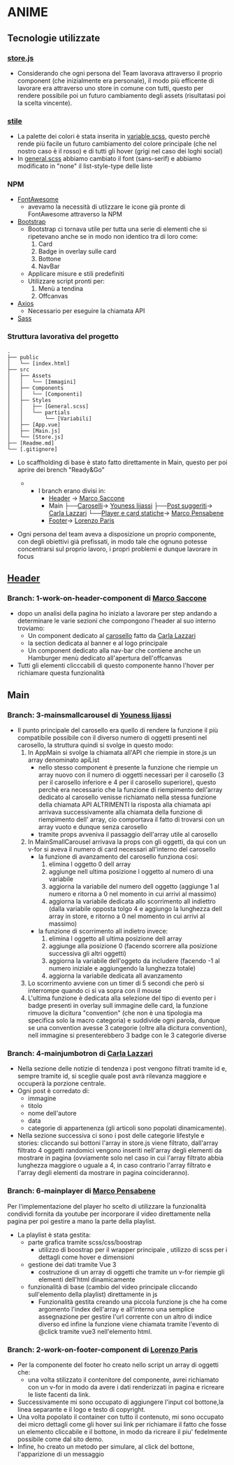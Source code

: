 # ANIME

## Tecnologie utilizzate

### [store.js](./src/store.js)

- Considerando che ogni persona del Team lavorava attraverso il proprio component (che inizialmente era personale), il modo più efficente di lavorare era attraverso uno store in comune con tutti, questo per rendere possibile poi un futuro cambiamento degli assets (risultatasi poi la scelta vincente).

### [stile](./src/styles)

- La palette dei colori è stata inserita in [variable.scss](./src/styles/partials/_variable.scss), questo perchè rende più facile un futuro cambiamento del colore principale (che nel nostro caso è il rosso) e di tutti gli hover (grigi nel caso dei loghi social)
- In [general.scss](./src/styles/general.scss) abbiamo cambiato il font (sans-serif) e abbiamo modificato in "none" il list-style-type delle liste

### NPM

- [FontAwesome](https://fontawesome.com/)
    - avevamo la necessità di utlizzare le icone già pronte di FontAwesome attraverso la NPM
- [Bootstrap](https://getbootstrap.com/)
    - Bootstrap ci tornava utile per tutta una serie di elementi che si ripetevano anche se in modo non identico tra di loro come:
        1. Card
        2. Badge in overlay sulle card
        3. Bottone 
        4. NavBar
    - Applicare misure e stili predefiniti
    - Utilizzare script pronti per:
        1. Menù a tendina
        2. Offcanvas
- [Axios](https://www.npmjs.com/package/axios)
    - Necessario per eseguire la chiamata API
- [Sass](https://www.npmjs.com/package/sass)

### Struttura lavorativa del progetto

    .  
    ├── public  
    │   └── [index.html]  
    ├── src  
    │   ├── Assets  
    │   │   └── [Immagini]  
    │   ├── Components  
    │   │   └── [Componenti]  
    │   ├── Styles  
    │   │   ├── [General.scss]  
    │   │   └── partials  
    │   │       └── [Variabili]  
    │   ├── [App.vue]  
    │   ├── [Main.js]  
    │   └── [Store.js]  
    ├── [Readme.md]  
    └── [.gitignore]  

- Lo scaffholding di base è stato fatto direttamente in Main, questo per poi aprire dei brench "Ready&Go"
    - * I branch erano divisi in: 
        - [Header](https://github.com/CodeYouness/proj-html-vuejs/tree/1-work-on-header-component) -> [Marco Saccone](https://github.com/MarcoSac1)
        - Main 
            ├──[Caroselli](https://github.com/CodeYouness/proj-html-vuejs/tree/3-mainsmallcarousel)-> [Youness lijassi](https://github.com/CodeYouness)
            ├──[Post suggeriti](https://github.com/CodeYouness/proj-html-vuejs/tree/4-mainjumbotron)-> [Carla Lazzari](https://github.com/lazzaric92)
            └──[Player e card statiche](https://github.com/CodeYouness/proj-html-vuejs/tree/6-mainplayer)-> [Marco Pensabene](https://github.com/MarcoMpensabene)
        - [Footer](https://github.com/CodeYouness/proj-html-vuejs/tree/2-work-on-footer-component)-> [Lorenzo Paris](https://github.com/LorenzoParis1996)

- Ogni persona del team aveva a disposizione un proprio componente, con degli obiettivi già prefissati, in modo tale che ognuno potesse concentrarsi sul proprio lavoro, i propri problemi e dunque lavorare in focus

## [Header](https://github.com/CodeYouness/proj-html-vuejs/tree/1-work-on-header-component)
### Branch: 1-work-on-header-component di [Marco Saccone](https://github.com/MarcoSac1)
- dopo un analisi della pagina ho iniziato a lavorare per step andando a determinare le varie sezioni che compongono l'header al suo interno troviamo:
    - Un component dedicato al [carosello](./src/components/HeaderSmallCarousel.vue) fatto da [Carla Lazzari](https://github.com/lazzaric92)
    - la section dedicata al banner e al logo principale
    - Un component dedicato alla nav-bar che contiene anche un Hamburger menù dedicato all'apertura dell'offcanvas
- Tutti gli elementi clicccabili di questo componente hanno l'hover per richiamare questa funzionalità

## Main
### Branch: 3-mainsmallcarousel di [Youness lijassi](https://github.com/CodeYouness)
- Il punto principale del carosello era quello di rendere la funzione il più compatibile possibile con il diverso numero di oggetti presenti nel carosello, la struttura quindi si svolge in questo modo:
    1. In AppMain si svolge la chiamata all'API che riempie in store.js un array denominato apiList
        - nello stesso component è presente la funzione che riempie un array nuovo con il numero di oggetti necessari per il carosello (3 per il carosello inferiore e 4 per il carosello superiore), questo perchè era necessario che la funzione di riempimento dell'array dedicato al carosello venisse richiamato nella stessa funzione della chiamata API ALTRIMENTI la risposta alla chiamata api arrivava successivamente alla chiamata della funzione di riempimento dell' array, cio comportava il fatto di trovarsi con un array vuoto e dunque senza carosello
        - tramite props avveniva il passaggio dell'array utile al carosello
    2. In MainSmallCarousel arrivava la props con gli oggetti, da qui con un v-for si aveva il numero di card necessari all'interno del carosello
        - la funzione di avanzamento del carosello funziona cosi:
            1. elimina l oggetto 0 dell array
            2. aggiunge nell ultima posizione l oggetto al numero di una variabile
            3. aggiorna la variabile del numero dell oggetto (aggiunge 1 al numero e ritorna a 0 nel momento in cui arrivi al massimo)
            4. aggiorna la variabile dedicata allo scorrimento all indiettro (dalla variabile opposta tolgo 4 e aggiungo la lunghezza dell array in store, e ritorno a 0 nel momento in cui arrivi al massimo)
        - la funzione di scorrimento all indietro invece:
            1. elimina l oggetto all ultima posizione dell array 
            2. aggiunge alla posizione 0 (facendo scorrere alla posizione successiva gli altri oggetti)
            3. aggiorna la variabile dell'oggeto da includere (facendo -1 al numero iniziale e aggiungendo la lunghezza totale)
            4. aggiorna la variabile dedicata all avanzamento
    3. Lo scorrimento avviene con un timer di 5 secondi che però si interrompe quando ci si va sopra con il mouse
    4. L'ultima funzione è dedicata alla selezione del tipo di evento per i badge presenti in overlay sull immagine delle card, la funzione rimuove la dicitura "convention" (che non è una tipologia ma specifica solo la macro categoria) e suddivide ogni parola, dunque se una convention avesse 3 categorie (oltre alla dicitura convention), nell immagine si presenterebbero 3 badge con le 3 categorie diverse


### Branch: 4-mainjumbotron di [Carla Lazzari](https://github.com/lazzaric92)
- Nella sezione delle notizie di tendenza i post vengono filtrati tramite id e, sempre tramite id, si sceglie quale post avrà rilevanza maggiore e occuperà la porzione centrale.
- Ogni post è corredato di:
    - immagine
    - titolo
    - nome dell'autore
    - data
    - categorie di appartenenza (gli articoli sono popolati dinamicamente).
- Nella sezione successiva ci sono i post delle categorie lifestyle e stories: cliccando sui bottoni l'array in store.js viene filtrato, dall'array filtrato 4 oggetti randomici vengono inseriti nell'array degli elementi da mostrare in pagina  (ovviamente solo nel caso in cui l'array filtrato abbia lunghezza maggiore o uguale a 4, in caso contrario l'array filtrato e l'array degli elementi da mostrare in pagina coincideranno). 

### Branch: 6-mainplayer di [Marco Pensabene](https://github.com/MarcoMpensabene)
Per l'implementazione del player ho scelto di utilizzare la funzionalità condividi fornita da youtube per incorporare il video direttamente nella pagina per poi gestire a mano la parte della playlist.
- La playlist è stata gestita:
    - parte grafica tramite scss/css/boostrap
        - utilizzo di boostrap per il wrapper principale , utilizzo di scss per i dettagli come hover e dimensioni
    - gestione dei dati tramite Vue 3 
        - costruzione di un array di oggetti che tramite un v-for riempie gli elementi dell'html dinamicamente
    - funzionalità di base (cambio del video principale cliccando sull'elemento della playlist) direttamente in js
        - Funzionalità gestita creando una piccola funzione js che ha come argomento l'index dell'array e all'interno una     semplice assegnazione per gestire l'url corrente con un altro di indice diverso ed infine la funzione viene chiamata     tramite l'evento di @click tramite vue3 nell'elemento html.

### Branch: 2-work-on-footer-component di [Lorenzo Paris](https://github.com/LorenzoParis1996)
- Per la componente del footer ho creato nello script un array di oggetti che: 
    - una volta stilizzato il contenitore del componente, avrei richiamato con un v-for in modo da avere i dati renderizzati in pagina e ricreare le liste facenti da link.
- Successivamente mi sono occupato di aggiungere l'input col bottone,la linea separante e il logo e testo di copyright. 
- Una volta popolato il container con tutto il contenuto, mi sono occupato dei micro dettagli come gli hover sui link per richiamare il fatto che fosse un elemento cliccabile e il bottone, in modo da ricreare il piu' fedelmente possibile come dal sito demo.
- Infine, ho creato un metodo per simulare, al click del bottone, l'apparizione di un messaggio
